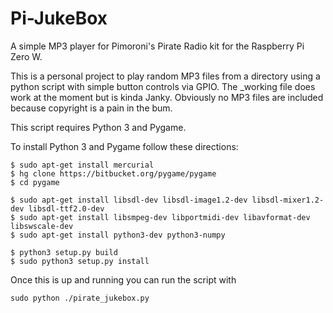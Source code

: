 # Pi-JukeBox

A simple MP3 player for Pimoroni's Pirate Radio kit for the Raspberry Pi Zero W.

This is a personal project to play random MP3 files from a directory using a python script with simple button controls via GPIO. The \_working file does work at the moment but is kinda Janky. Obviously no MP3 files are included because copyright is a pain in the bum.

This script requires Python 3 and Pygame.

To install Python 3 and Pygame follow these directions:

```
$ sudo apt-get install mercurial 
$ hg clone https://bitbucket.org/pygame/pygame
$ cd pygame

$ sudo apt-get install libsdl-dev libsdl-image1.2-dev libsdl-mixer1.2-dev libsdl-ttf2.0-dev 
$ sudo apt-get install libsmpeg-dev libportmidi-dev libavformat-dev libswscale-dev
$ sudo apt-get install python3-dev python3-numpy

$ python3 setup.py build 
$ sudo python3 setup.py install
```
Once this is up and running you can run the script with

`sudo python ./pirate_jukebox.py`

